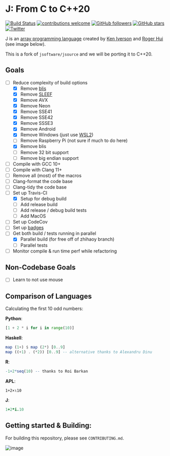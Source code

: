 # J: From C to C++20
[![Build Status](https://travis-ci.com/codereport/jsource.svg?branch=main)](https://travis-ci.com/codereport/jsource)
[![contributions welcome](https://img.shields.io/badge/contributions-welcome-brightgreen.svg?style=flat)](https://github.com/dwyl/esta/issues)
[![GitHub followers](https://img.shields.io/github/followers/codereport.svg?style=social&label=Follow&maxAge=2592000)](https://github.com/codereport?tab=followers)
[![GitHub stars](https://img.shields.io/github/stars/codereport/jsource.svg?style=social&label=Star&maxAge=2592000)](https://GitHub.com/codereport/jsource/stargazers/)
[![Twitter](https://img.shields.io/twitter/follow/code_report.svg?style=social&label=@code_report)](https://twitter.com/code_report)

J is an [array programming language](https://en.wikipedia.org/wiki/Array_programming) created by [Ken Iverson](https://en.wikipedia.org/wiki/Kenneth_E._Iverson) and [Roger Hui](https://en.wikipedia.org/wiki/Roger_Hui) (see image below).

This is a fork of `jsoftware/jsource` and we will be porting it to C++20.

## Goals
* [ ] Reduce complexity of build options
   * [x] Remove [blis](https://github.com/flame/blis)
   * [x] Remove [SLEEF](https://sleef.org/)
   * [x] Remove AVX
   * [x] Remove Neon
   * [x] Remove SSE41
   * [x] Remove SSE42
   * [x] Remove SSSE3
   * [x] Remove Android
   * [x] Remove Windows (just use [WSL2](https://docs.microsoft.com/en-us/windows/wsl/compare-versions#whats-new-in-wsl-2))
   * [ ] Remove Raspberry Pi (not sure if much to do here)
   * [x] Remove blis
   * [ ] Remove 32 bit support
   * [ ] Remove big endian support
* [ ] Compile with GCC 10+
* [ ] Compile with Clang 11+
* [ ] Remove all (most) of the macros
* [ ] Clang-format the code base
* [ ] Clang-tidy the code base
* [ ] Set up Travis-CI
   * [x] Setup for debug build
   * [ ] Add release build
   * [ ] Add release / debug build tests
   * [ ] Add MacOS
* [ ] Set up CodeCov
* [ ] Set up [badges](https://github.com/badges/shields)
* [ ] Get both build / tests running in parallel
   * [x] Parallel build (for free off of zhihaoy branch)
   * [ ] Parallel tests
* [ ] Monitor compile & run time perf while refactoring

## Non-Codebase Goals

* [ ] Learn to not use mouse

## Comparison of Languages

Calculating the first 10 odd numbers:

**Python**:
```python
[1 + 2 * i for i in range(10)]
```
**Haskell**:
```hs 
map (1+) $ map (2*) [0..9]
map ((+1) . (*2)) [0..9] -- alternative thanks to Alexandru Dinu
```
**R**:
```R
-1+2*seq(10) -- thanks to Roi Barkan
```
**APL**:
```apl
1+2×⍳10
```
**J**:
```ijs
1+2*i.10
```

## Getting started & Building:
For building this repository, please see `CONTRIBUTING.md`.

![image](https://user-images.githubusercontent.com/36027403/104798929-e4311700-5798-11eb-859c-5a55738daf79.png)
